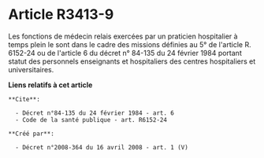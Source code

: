 # Article R3413-9

Les fonctions de médecin relais exercées par un praticien hospitalier à temps plein le sont dans le cadre des missions
définies au 5° de l'article R. 6152-24 ou de l'article 6 du décret n° 84-135 du 24 février 1984 portant statut des personnels
enseignants et hospitaliers des centres hospitaliers et universitaires.

**Liens relatifs à cet article**

	**Cite**:

	  - Décret n°84-135 du 24 février 1984 - art. 6
	  - Code de la santé publique - art. R6152-24

	**Créé par**:

	  - Décret n°2008-364 du 16 avril 2008 - art. 1 (V)
